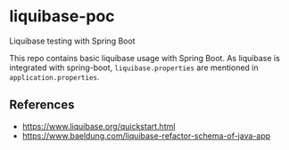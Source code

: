 # liquibase-poc
Liquibase testing with Spring Boot

This repo contains basic liquibase usage with Spring Boot. As liquibase is integrated with spring-boot, `liquibase.properties` are mentioned in `application.properties`.

## References
  * https://www.liquibase.org/quickstart.html
  * https://www.baeldung.com/liquibase-refactor-schema-of-java-app
